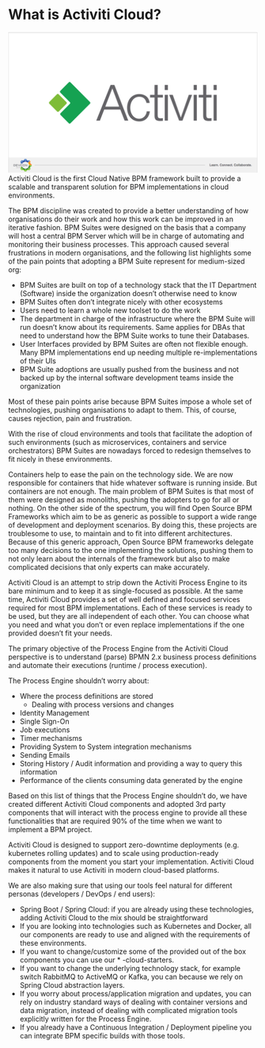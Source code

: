 # What is Activiti Cloud?

[![Activiti](.gitbook/assets/activiti-vision-devcon-2018.png)](http://www.slideshare.net/salaboy/activiti-activiti-cloud-devcon) Activiti Cloud is the first Cloud Native BPM framework built to provide a scalable and transparent solution for BPM implementations in cloud environments.

The BPM discipline was created to provide a better understanding of how organisations do their work and how this work can be improved in an iterative fashion. BPM Suites were designed on the basis that a company will host a central BPM Server which will be in charge of automating and monitoring their business processes. This approach caused several frustrations in modern organisations, and the following list highlights some of the pain points that adopting a BPM Suite represent for medium-sized org:

* BPM Suites are built on top of a technology stack that the IT Department \(Software\) inside the organization doesn’t otherwise need to know
* BPM Suites often don’t integrate nicely with other ecosystems
* Users need to learn a whole new toolset to do the work
* The department in charge of the infrastructure where the BPM Suite will run doesn’t know about its requirements. Same applies for DBAs that need to understand how the BPM Suite works to tune their Databases.
* User Interfaces provided by BPM Suites are often not flexible enough. Many BPM implementations end up needing multiple re-implementations of their UIs
* BPM Suite adoptions are usually pushed from the business and not backed up by the internal software development teams inside the organization

Most of these pain points arise because BPM Suites impose a whole set of technologies, pushing organisations to adapt to them. This, of course, causes rejection, pain and frustration.

With the rise of cloud environments and tools that facilitate the adoption of such environments \(such as microservices, containers and service orchestrators\) BPM Suites are nowadays forced to redesign themselves to fit nicely in these environments.

Containers help to ease the pain on the technology side. We are now responsible for containers that hide whatever software is running inside. But containers are not enough. The main problem of BPM Suites is that most of them were designed as monoliths, pushing the adopters to go for all or nothing. On the other side of the spectrum, you will find Open Source BPM Frameworks which aim to be as generic as possible to support a wide range of development and deployment scenarios. By doing this, these projects are troublesome to use, to maintain and to fit into different architectures. Because of this generic approach, Open Source BPM frameworks delegate too many decisions to the one implementing the solutions, pushing them to not only learn about the internals of the framework but also to make complicated decisions that only experts can make accurately.

Activiti Cloud is an attempt to strip down the Activiti Process Engine to its bare minimum and to keep it as single-focused as possible. At the same time, Activiti Cloud provides a set of well defined and focused services required for most BPM implementations. Each of these services is ready to be used, but they are all independent of each other. You can choose what you need and what you don’t or even replace implementations if the one provided doesn’t fit your needs.

The primary objective of the Process Engine from the Activiti Cloud perspective is to understand \(parse\) BPMN 2.x business process definitions and automate their executions \(runtime / process execution\).

The Process Engine shouldn’t worry about:

* Where the process definitions are stored
  * Dealing with process versions and changes
* Identity Management
* Single Sign-On
* Job executions
* Timer mechanisms
* Providing System to System integration mechanisms
* Sending Emails
* Storing History / Audit information and providing a way to query this information
* Performance of the clients consuming data generated by the engine

Based on this list of things that the Process Engine shouldn’t do, we have created different Activiti Cloud components and adopted 3rd party components that will interact with the process engine to provide all these functionalities that are required 90% of the time when we want to implement a BPM project.

Activiti Cloud is designed to support zero-downtime deployments \(e.g. kubernetes rolling updates\) and to scale using production-ready components from the moment you start your implementation. Activiti Cloud makes it natural to use Activiti in modern cloud-based platforms.

We are also making sure that using our tools feel natural for different personas \(developers / DevOps / end users\):

* Spring Boot / Spring Cloud: if you are already using these technologies, adding Activiti Cloud to the mix should be straightforward
* If you are looking into technologies such as Kubernetes and Docker, all our components are ready to use and aligned with the requirements of these environments.
* If you want to change/customize some of the provided out of the box components you can use our \* -cloud-starters.
* If you want to change the underlying technology stack, for example switch RabbitMQ to ActiveMQ or Kafka, you can because we rely on Spring Cloud abstraction layers.
* If you worry about process/application migration and updates, you can rely on industry standard ways of dealing with container versions and data migration, instead of dealing with complicated migration tools explicitly written  for the Process Engine.
* If you already have a Continuous Integration / Deployment pipeline you can integrate BPM specific builds with those tools. 

